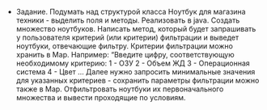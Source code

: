 - Задание.
  Подумать над структурой класса Ноутбук для магазина техники - выделить поля и методы.
  Реализовать в java.
  Создать множество ноутбуков. Написать метод, который будет запрашивать у пользователя критерий (или критерии) фильтрации и выведет ноутбуки, отвечающие фильтру.
  Критерии фильтрации можно хранить в Map. Например: “Введите цифру, соответствующую необходимому критерию:
  1 - ОЗУ
  2 - Объем ЖД
  3 - Операционная система
  4 - Цвет …
  Далее нужно запросить
  минимальные значения для указанных критериев - сохранить параметры фильтрации можно также в Map.
  Отфильтровать ноутбуки их первоначального множества и вывести проходящие по условиям.
